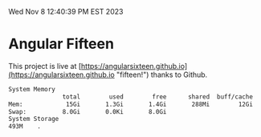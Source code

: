 Wed Nov  8 12:40:39 PM EST 2023

# Angular Fifteen


This project is live at [https://angularsixteen.github.io](https://angularsixteen.github.io "fifteen!") thanks to Github.

```bash
System Memory
               total        used        free      shared  buff/cache   available
Mem:            15Gi       1.3Gi       1.4Gi       288Mi        12Gi        13Gi
Swap:          8.0Gi       0.0Ki       8.0Gi
System Storage
493M	.
```
```bash
